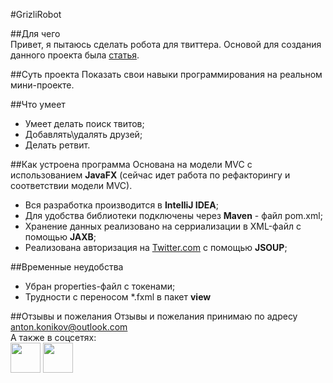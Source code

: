 #GrizliRobot  

##Для чего  
Привет, я пытаюсь сделать робота для твиттера. Основой для создания данного проекта была [статья](http://hitech.vesti.ru/news/view/id/7468 "Статья о боте для Twitter.com").

##Суть проекта
Показать свои навыки программирования на реальном мини-проекте. 

##Что умеет
* Умеет делать поиск твитов;
* Добавлять\удалять друзей;
* Делать ретвит.

##Как устроена программа
Основана на модели MVC с использованием **JavaFX** (сейчас идет работа по рефакторингу и соответствии модели MVC).
* Вся разработка производится в **IntelliJ IDEA**;
* Для удобства библиотеки подключены через **Maven** - файл pom.xml;
* Хранение данных реализовано на серриализации в XML-файл с помощью **JAXB**;
* Реализована авторизация на [Twitter.com](https://twitter.com/) c помощью **JSOUP**;

##Временные неудобства
* Убран properties-файл с токенами;
* Трудности с переносом \*.fxml в пакет **view**

##Отзывы и пожелания
Отзывы и пожелания принимаю по адресу <anton.konikov@outlook.com>  
А также в соцсетях:</br>
[<img src="http://www.superu.govt.nz/sites/default/files/Twitter-Apple-Watch-logo.png" width="48">](https://twitter.com/konikoff)
[<img src="http://www.linenmill.by/uploads/Social/6/ba717f85884a1ed5a1e91070d3916656.jpg" width="48">](https://ua.linkedin.com/in/konikov)
